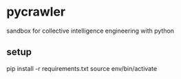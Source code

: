 # pycrawler

sandbox for collective intelligence engineering with python

## setup

pip install -r requirements.txt
source env/bin/activate
